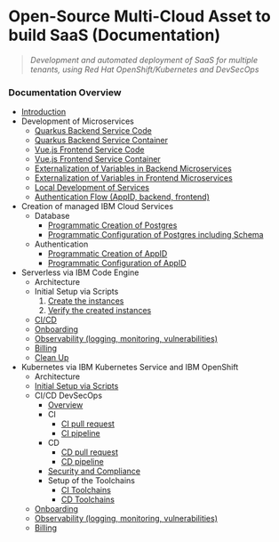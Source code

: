 # Open-Source Multi-Cloud Asset to build SaaS (Documentation)

>_Development and automated deployment of SaaS for multiple tenants, using Red Hat OpenShift/Kubernetes and DevSecOps_
### Documentation Overview

* [Introduction](./README_introduction.md)
* Development of Microservices
    * [Quarkus Backend Service Code](./development_of_microservices/backend-service-impl.md)
    * [Quarkus Backend Service Container](./development_of_microservices/backend-service-container.md)
    * [Vue.js Frontend Service Code](./development_of_microservices/frontend-service-code.md)
    * [Vue.js Frontend Service Container](./development_of_microservices/frontend-service-container.md)
    * [Externalization of Variables in Backend Microservices](./development_of_microservices/externalization-of-variables-in-backend-microservices.md)
    * [Externalization of Variables in Frontend Microservices](./development_of_microservices/externalization-of-variables-in-frontend-microservices.md)
    * [Local Development of Services](./development_of_microservices/local-development.md)
    * [Authentication Flow (AppID, backend, frontend)](./development_of_microservices/authentication-flow-appip-backend-frontend.md)
* Creation of managed IBM Cloud Services
    * Database
        * [Programmatic Creation of Postgres](./creation-of-managed-ibm-cloud-services/create-postgres.md)
        * [Programmatic Configuration of Postgres including Schema](./creation-of-managed-ibm-cloud-services/create-postgres-schema.md)
    * Authentication
        * [Programmatic Creation of AppID](./creation-of-managed-ibm-cloud-services/create-appid.md)
        * [Programmatic Configuration of AppID](./creation-of-managed-ibm-cloud-services/configure-appid.md)
* Serverless via IBM Code Engine
    * Architecture
    * Initial Setup via Scripts
        1. [Create the instances](./serverless-via-ibm-code-engine/ce-setup-create-the-instances.md)
        2. [Verify the created instances](./serverless-via-ibm-code-engine/ce-verify-the-created-instances.md) 
    * [CI/CD](./serverless-via-ibm-code-engine/serverless-cicd.md)
    * [Onboarding](./serverless-via-ibm-code-engine/code-engine-onboarding.md)
    * [Observability (logging, monitoring, vulnerabilities)](documentation/observability.md)
    * [Billing](./serverless-via-ibm-code-engine/code-engine-billing.md)
    * [Clean Up](./serverless-via-ibm-code-engine/ce_clean_up.md)
* Kubernetes via IBM Kubernetes Service and IBM OpenShift
    * Architecture
    * [Initial Setup via Scripts](./automation/terraform/3-Provisionning-A-Kubernetes-Based-Infrastructure.md)
    * CI/CD DevSecOps
        * [Overview](./kubernetes-via-ibm-kubernetes-service-and-ibm-openshift/devsecops-overview.md)
        * CI
            * [CI pull request](./kubernetes-via-ibm-kubernetes-service-and-ibm-openshift/ci-pull-request.md)
            * [CI pipeline](./kubernetes-via-ibm-kubernetes-service-and-ibm-openshift/ci-pipeline.md)
        * CD
            * [CD pull request](./kubernetes-via-ibm-kubernetes-service-and-ibm-openshift/cd-pull-request.md)
            * [CD pipeline](./kubernetes-via-ibm-kubernetes-service-and-ibm-openshift/cd-pipeline.md)
        * [Security and Compliance](./kubernetes-via-ibm-kubernetes-service-and-ibm-openshift/security-and-compliance.md)
        * Setup of the Toolchains
            * [CI Toolchains](./k8s/3-ci-cd/README_ci.md)
            * [CD Toolchains](./k8s/3-ci-cd/README_cd.md)
    * [Onboarding](./kubernetes-via-ibm-kubernetes-service-and-ibm-openshift/k8s-onboarding.md)
    * [Observability (logging, monitoring, vulnerabilities)](./kubernetes-via-ibm-kubernetes-service-and-ibm-openshift/observability.md)
    * [Billing](./kubernetes-via-ibm-kubernetes-service-and-ibm-openshift/k8s-billing.md)
